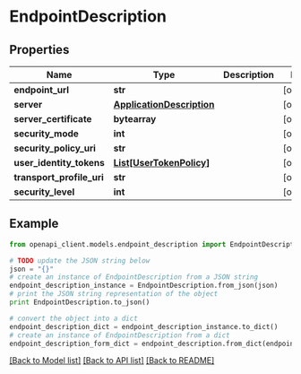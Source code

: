 # EndpointDescription


## Properties
Name | Type | Description | Notes
------------ | ------------- | ------------- | -------------
**endpoint_url** | **str** |  | [optional] 
**server** | [**ApplicationDescription**](ApplicationDescription.md) |  | [optional] 
**server_certificate** | **bytearray** |  | [optional] 
**security_mode** | **int** |  | [optional] 
**security_policy_uri** | **str** |  | [optional] 
**user_identity_tokens** | [**List[UserTokenPolicy]**](UserTokenPolicy.md) |  | [optional] 
**transport_profile_uri** | **str** |  | [optional] 
**security_level** | **int** |  | [optional] 

## Example

```python
from openapi_client.models.endpoint_description import EndpointDescription

# TODO update the JSON string below
json = "{}"
# create an instance of EndpointDescription from a JSON string
endpoint_description_instance = EndpointDescription.from_json(json)
# print the JSON string representation of the object
print EndpointDescription.to_json()

# convert the object into a dict
endpoint_description_dict = endpoint_description_instance.to_dict()
# create an instance of EndpointDescription from a dict
endpoint_description_form_dict = endpoint_description.from_dict(endpoint_description_dict)
```
[[Back to Model list]](../README.md#documentation-for-models) [[Back to API list]](../README.md#documentation-for-api-endpoints) [[Back to README]](../README.md)



